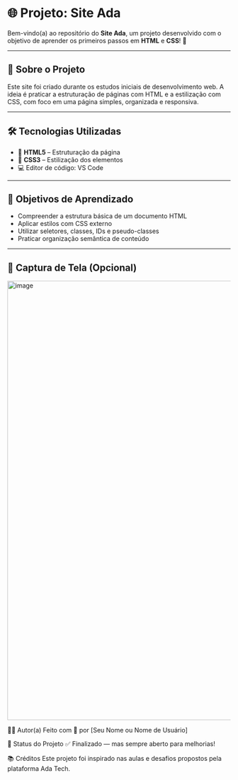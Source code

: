 # 🌐 Projeto: Site Ada

Bem-vindo(a) ao repositório do **Site Ada**, um projeto desenvolvido com o objetivo de aprender os primeiros passos em **HTML** e **CSS**! 🚀

---

## 📘 Sobre o Projeto

Este site foi criado durante os estudos iniciais de desenvolvimento web. A ideia é praticar a estruturação de páginas com HTML e a estilização com CSS, com foco em uma página simples, organizada e responsiva.

---

## 🛠️ Tecnologias Utilizadas

- 🧱 **HTML5** – Estruturação da página  
- 🎨 **CSS3** – Estilização dos elementos  
- 💻 Editor de código: VS Code  

---

## 🎯 Objetivos de Aprendizado

- Compreender a estrutura básica de um documento HTML
- Aplicar estilos com CSS externo
- Utilizar seletores, classes, IDs e pseudo-classes
- Praticar organização semântica de conteúdo

---

## 📸 Captura de Tela (Opcional)

<img width="1522" height="992" alt="image" src="https://github.com/user-attachments/assets/f345b16c-222a-4487-8097-b1ae3072d8c5" />

👩‍💻 Autor(a)
Feito com 💙 por [Seu Nome ou Nome de Usuário]



📌 Status do Projeto
✅ Finalizado — mas sempre aberto para melhorias!

📚 Créditos
Este projeto foi inspirado nas aulas e desafios propostos pela plataforma Ada Tech.


